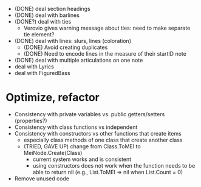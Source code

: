 - (DONE) deal section headings
- (DONE) deal with barlines
- (DONE?) deal with ties
    - Verovio gives warning message about ties: need to make separate tie element?
- (DONE) deal with lines:  slurs, lines (coloration) 
    - (DONE) Avoid creating duplicates
    - (DONE) Need to encode lines in the measure of their startID note
- (DONE) deal with multiple articulations on one note
- deal with Lyrics
- deal with FiguredBass

# Optimize, refactor

- Consistency with private variables vs. public getters/setters (properties?)
- Consistency with class functions vs independent
- Consistency with constructors vs other functions that create items
    - especially class methods of one class that create another class
    - (TRIED, GAVE UP) change from Class.ToMEI to MeiNode.Create(Class)
        - current system works and is consistent
        - using constructors does not work when the function needs to be able
          to return nil (e.g., List.ToMEI => nil when List.Count = 0)
- Remove unused code
